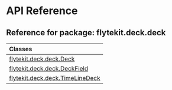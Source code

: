 # API Reference

## Reference for package: flytekit.deck.deck

| Classes  |
| :------------- |
| [flytekit.deck.deck.Deck](flytekit_deck_deck_deck) |
| [flytekit.deck.deck.DeckField](flytekit_deck_deck_deckfield) |
| [flytekit.deck.deck.TimeLineDeck](flytekit_deck_deck_timelinedeck) |
